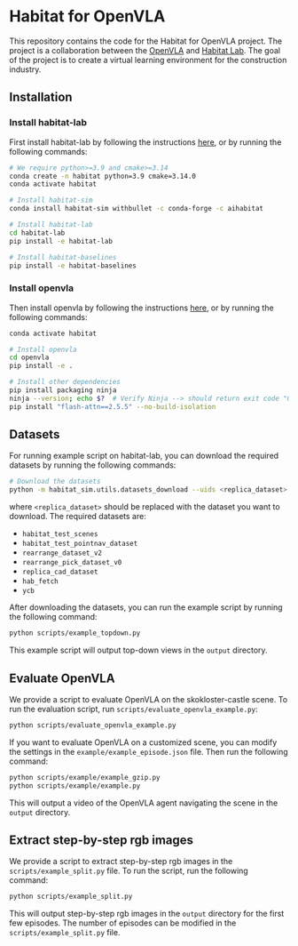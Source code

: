 # Habitat for OpenVLA

This repository contains the code for the Habitat for OpenVLA project. The project is a collaboration between the [OpenVLA](https://github.com/openvla/openvla) and [Habitat Lab](https://github.com/facebookresearch/habitat-lab). The goal of the project is to create a virtual learning environment for the construction industry.

## Installation

### Install habitat-lab

First install habitat-lab by following the instructions [here](habitat-lab/README.md), or by running the following commands:

```bash
# We require python>=3.9 and cmake>=3.14
conda create -n habitat python=3.9 cmake=3.14.0
conda activate habitat

# Install habitat-sim
conda install habitat-sim withbullet -c conda-forge -c aihabitat

# Install habitat-lab
cd habitat-lab
pip install -e habitat-lab

# Install habitat-baselines
pip install -e habitat-baselines
```

### Install openvla

Then install openvla by following the instructions [here](openvla/README.md), or by running the following commands:

```bash
conda activate habitat

# Install openvla
cd openvla
pip install -e .

# Install other dependencies
pip install packaging ninja
ninja --version; echo $?  # Verify Ninja --> should return exit code "0"
pip install "flash-attn==2.5.5" --no-build-isolation
```

## Datasets

For running example script on habitat-lab, you can download the required datasets by running the following commands:

```bash
# Download the datasets
python -m habitat_sim.utils.datasets_download --uids <replica_dataset> --data-path data
```

where `<replica_dataset>` should be replaced with the dataset you want to download. The required datasets are:

 - `habitat_test_scenes`
 - `habitat_test_pointnav_dataset`
 - `rearrange_dataset_v2`
 - `rearrange_pick_dataset_v0`
 - `replica_cad_dataset`
 - `hab_fetch`
 - `ycb`

After downloading the datasets, you can run the example script by running the following command:

```bash
python scripts/example_topdown.py
```

This example script will output top-down views in the `output` directory.

## Evaluate OpenVLA

We provide a script to evaluate OpenVLA on the skokloster-castle scene. To run the evaluation script, run `scripts/evaluate_openvla_example.py`:

```bash
python scripts/evaluate_openvla_example.py
```

If you want to evaluate OpenVLA on a customized scene, you can modify the settings in the `example/example_episode.json` file. Then run the following command:

```bash
python scripts/example/example_gzip.py
python scripts/example/example.py
```

This will output a video of the OpenVLA agent navigating the scene in the `output` directory.

## Extract step-by-step rgb images

We provide a script to extract step-by-step rgb images in the `scripts/example_split.py` file. To run the script, run the following command:

```bash
python scripts/example_split.py
```

This will output step-by-step rgb images in the `output` directory for the first few episodes. The number of episodes can be modified in the `scripts/example_split.py` file.
